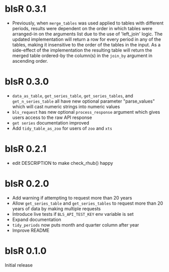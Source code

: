 # blsR 0.3.1

  * Previously, when `merge_tables` was used applied to tables with different
  periods, results were dependent on the order in which tables were arranged-in
  on the arguments list due to the use of 'left_join' logic. The updated
  implementation will return a row for every period in any of the tables,
  making it insensitive to the order of the tables in the input. As a 
  side-effect of the implementation the resulting table will return the merged
  table ordered-by the column(s) in the `join_by` argument in ascending order.
  
# blsR 0.3.0

  * `data_as_table`, `get_series_table`, `get_series_tables`, and 
  `get_n_series_table` all have new optional parameter "parse_values" which
  will cast numeric strings into numeric values
  * `bls_request` has new optional `process_response` argument which gives
  users access to the raw API response
  * `get series` documentation improved
  * Add `tidy_table_as_zoo` for users of `zoo` and `xts`

# blsR 0.2.1

  * edit DESCRIPTION to make check_rhub() happy

# blsR 0.2.0
 
  * Add warning if attempting to request more than 20 years
  * Allow `get_series_table` and `get_series_tables` to request more than 20
  years of data by making multiple requests
  * Introduce live tests if `BLS_API_TEST_KEY` env variable is set
  * Expand documentation
  * `tidy_periods` now puts month and quarter column after year
  * Improve README

# blsR 0.1.0
 
 Initial release
